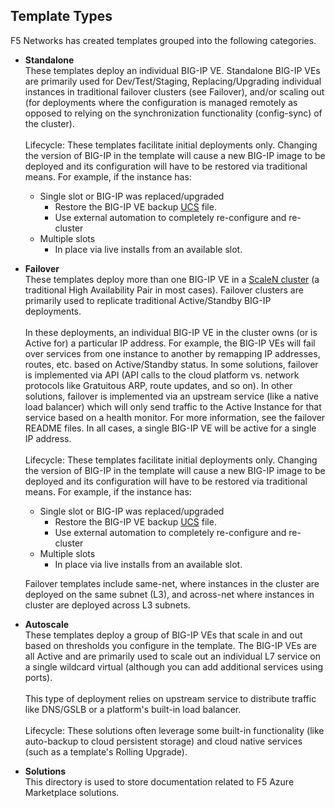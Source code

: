 ## Template Types
F5 Networks has created templates grouped into the following categories.

  - **Standalone** <br>These templates deploy an individual BIG-IP VE. Standalone BIG-IP VEs are primarily used for Dev/Test/Staging, Replacing/Upgrading individual instances in traditional failover clusters (see Failover), and/or scaling out (for deployments where the configuration is managed remotely as opposed to relying on the synchronization functionality (config-sync)  of the cluster).  <br>  
  Lifecycle:  These templates facilitate initial deployments only. Changing the version of BIG-IP in the template will cause a new BIG-IP image to be deployed and its configuration will have to be restored via traditional means. For example, if the instance has:
    
    * Single slot or BIG-IP was replaced/upgraded
      * Restore the BIG-IP VE backup [UCS](https://support.f5.com/csp/article/K13132) file.
      * Use external automation to completely re-configure and re-cluster
    * Multiple slots
      * In place via live installs from an available slot.<br>  

  - **Failover** <br> These templates deploy more than one BIG-IP VE in a <a href="http://www.f5.com/pdf/white-papers/scalen-elastic-infrastructure-white-paper.pdf">ScaleN cluster</a> (a traditional High Availability Pair in most cases). Failover clusters are primarily used to replicate traditional Active/Standby BIG-IP deployments. <br>  
  In these deployments, an individual BIG-IP VE in the cluster owns (or is Active for) a particular IP address. For example, the BIG-IP VEs will fail over services from one instance to another by remapping IP addresses, routes, etc. based on Active/Standby status. In some solutions, failover is implemented via API (API calls to the cloud platform vs. network protocols like Gratuitous ARP, route updates, and so on). In other solutions, failover is implemented via an upstream service (like a native load balancer) which will only send traffic to the Active Instance for that service based on a health monitor. For more information, see the failover README files. In all cases, a single BIG-IP VE will be active for a single IP address.   <br>    
  Lifecycle:  These templates facilitate initial deployments only. Changing the version of BIG-IP in the template will cause a new BIG-IP image to be deployed and its configuration will have to be restored via traditional means. For example, if the instance has:
    
    * Single slot or BIG-IP was replaced/upgraded
      * Restore the BIG-IP VE backup [UCS](https://support.f5.com/csp/article/K13132) file.
      * Use external automation to completely re-configure and re-cluster
    * Multiple slots
      * In place via live installs from an available slot.<br>  
  
    Failover templates include same-net, where instances in the cluster are deployed on the same subnet (L3), and across-net where instances in cluster are deployed across L3 subnets.  

  - **Autoscale** <br> These templates deploy a group of BIG-IP VEs that scale in and out based on thresholds you configure in the template. The BIG-IP VEs are all Active and are primarily used to scale out an individual L7 service on a single wildcard virtual (although you can add additional services using ports).  <br>  
  This type of deployment relies on upstream service to distribute traffic like DNS/GSLB or a platform's built-in load balancer.<br>  
  Lifecycle: These solutions often leverage some built-in functionality (like auto-backup to cloud persistent storage) and cloud native services (such as a template's Rolling Upgrade).

  - **Solutions** <br> This directory is used to store documentation related to F5 Azure Marketplace solutions.
  
